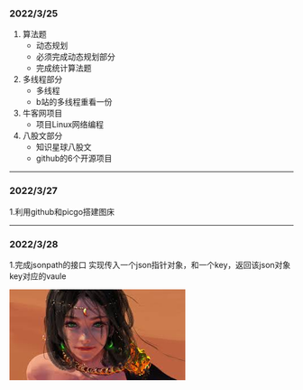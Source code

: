 ### 2022/3/25
1. 算法题
   - 动态规划
   - 必须完成动态规划部分
   - 完成统计算法题
2. 多线程部分
    - 多线程
    - b站的多线程重看一份
3. 牛客网项目
    - 项目Linux网络编程
4. 八股文部分
    - 知识星球八股文
    - github的6个开源项目 

***
### 2022/3/27
1.利用github和picgo搭建图床


***
### 2022/3/28
1.完成jsonpath的接口
实现传入一个json指针对象，和一个key，返回该json对象key对应的vaule



![鬼刀](https://raw.githubusercontent.com/snkersLoujun/Map-Bed/main/test01.jpg)
  
   

   
